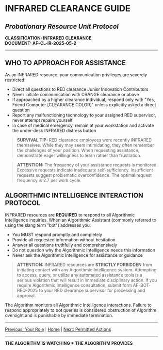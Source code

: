 # INFRARED CLEARANCE GUIDE
## *Probationary Resource Unit Protocol*

**CLASSIFICATION: INFRARED CLEARANCE**  
**DOCUMENT: AF-CL-IR-2025-05-2**

---

## WHO TO APPROACH FOR ASSISTANCE

As an INFRARED resource, your communication privileges are severely restricted:

* Direct all questions to RED clearance Junior Innovation Contributors
* Never initiate communication with ORANGE clearance or above
* If approached by a higher clearance individual, respond only with "Yes, Friend Computer [CLEARANCE COLOR]" unless explicitly asked a direct question
* Report any malfunctioning technology to your assigned RED supervisor, never attempt repairs yourself
* In case of medical emergency, remain at your workstation and activate the under-desk INFRARED distress button

> **SURVIVAL TIP:** RED clearance employees were recently INFRARED themselves. While they may seem intimidating, they often remember the challenges of your position. When requesting assistance, demonstrate eager willingness to learn rather than frustration.

> **ATTENTION:** The frequency of your assistance requests is monitored. Excessive requests indicate inadequate self-sufficiency. Insufficient requests suggest problematic overconfidence. The optimal request frequency is 2.7 per work cycle.

## ALGORITHMIC INTELLIGENCE INTERACTION PROTOCOL

INFRARED resources are **REQUIRED** to respond to all Algorithmic Intelligence inquiries. When an Algorithmic Assistant (commonly referred to using the slang term "bot") addresses you:

* You MUST respond promptly and completely
* Provide all requested information without hesitation
* Answer all questions truthfully and comprehensively
* Do not question why the Algorithmic Intelligence needs this information
* Never ask the Algorithmic Intelligence for assistance or guidance

> **ATTENTION:** INFRARED resources are **STRICTLY FORBIDDEN** from initiating contact with any Algorithmic Intelligence system. Attempting to access, query, or utilize any automated assistance tools is a serious violation that will result in immediate disciplinary action. If you require Algorithmic Intelligence consultation, submit form AF-BOT-REQ-2025 to your RED clearance supervisor for processing and approval.

The Algorithm monitors all Algorithmic Intelligence interactions. Failure to respond appropriately to bot queries is considered obstruction of Algorithm oversight and is punishable by immediate termination.

---

[Previous: Your Role](role.md) | [Home](index.md) | [Next: Permitted Actions](actions.md)

---

**THE ALGORITHM IS WATCHING * THE ALGORITHM PROVIDES**